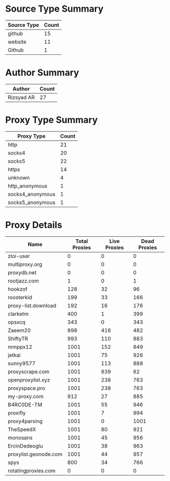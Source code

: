 # Source Type Summary

| Source Type | Count |
|-------------|-------|
| github | 15 |
| website | 11 |
| Github | 1 |


# Author Summary

| Author | Count |
|--------|-------|
| Rizsyad AR | 27 |


# Proxy Type Summary

| Proxy Type | Count |
|------------|-------|
| http | 21 |
| socks4 | 20 |
| socks5 | 22 |
| https | 14 |
| unknown | 4 |
| http_anonymous | 1 |
| socks4_anonymous | 1 |
| socks5_anonymous | 1 |


# Proxy Details

| Name | Total Proxies | Live Proxies | Dead Proxies |
|------|---------------|--------------|---------------|
| zloi-user | 0 | 0 | 0 |
| multiproxy.org | 0 | 0 | 0 |
| proxydb.net | 0 | 0 | 0 |
| rootjazz.com | 1 | 0 | 1 |
| hookzof | 128 | 32 | 96 |
| roosterkid | 199 | 33 | 166 |
| proxy-list.download | 192 | 16 | 176 |
| clarketm | 400 | 1 | 399 |
| opsxcq | 343 | 0 | 343 |
| Zaeem20 | 898 | 416 | 482 |
| ShiftyTR | 993 | 110 | 883 |
| mmppx12 | 1001 | 152 | 849 |
| jetkai | 1001 | 75 | 926 |
| sunny9577 | 1001 | 113 | 888 |
| proxyscrape.com | 1001 | 939 | 62 |
| openproxylist.xyz | 1001 | 238 | 763 |
| proxyspace.pro | 1001 | 238 | 763 |
| my-proxy.com | 912 | 27 | 885 |
| B4RC0DE-TM | 1001 | 55 | 946 |
| proxifly | 1001 | 7 | 994 |
| proxy4parsing | 1001 | 0 | 1001 |
| TheSpeedX | 1001 | 80 | 921 |
| monosans | 1001 | 45 | 956 |
| ErcinDedeoglu | 1001 | 38 | 963 |
| proxylist.geonode.com | 1001 | 44 | 957 |
| spys | 800 | 34 | 766 |
| rotatingproxies.com | 0 | 0 | 0 |
